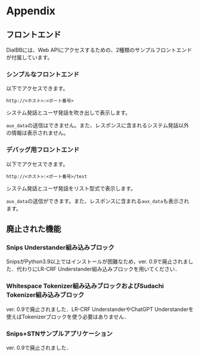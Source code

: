 # Appendix

## フロントエンド

DialBBには、Web APIにアクセスするための、2種類のサンプルフロントエンドが付属しています。

### シンプルなフロントエンド

以下でアクセスできます。

```
http://<ホスト>:<ポート番号>
```

システム発話とユーザ発話を吹き出しで表示します。

`aux_data`の送信はできません。また、レスポンスに含まれるシステム発話以外の情報は表示されません。

### デバッグ用フロントエンド

以下でアクセスできます。

```
http://<ホスト>:<ポート番号>/test
```

システム発話とユーザ発話をリスト型式で表示します。

`aux_data`の送信ができます。また、レスポンスに含まれる`aux_data`も表示されます。



## 廃止された機能

### Snips Understander組み込みブロック

SnipsがPython3.9以上ではインストールが困難なため，ver. 0.9で廃止されました．代わりにLR-CRF Understander組み込みブロックを用いてください．

### Whitespace Tokenizer組み込みブロックおよびSudachi Tokenizer組み込みブロック

ver. 0.9で廃止されました．LR-CRF UnderstanderやChatGPT Understanderを使えばTokenizerブロックを使う必要はありません．

### Snips+STNサンプルアプリケーション

ver. 0.9で廃止されました．

